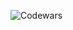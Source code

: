 ![Codewars]([codewars?user=Marat_Akhalov&stroke=%#216c65c4](https://www.codewars.com/users/Marat_Akhalov/badges/micro))


<!--
**Marat-Akhalov/Marat-Akhalov** is a ✨ _special_ ✨ repository because its `README.md` (this file) appears on your GitHub profile.

Here are some ideas to get you started:

- 🔭 I’m currently working on ...
- 🌱 I’m currently learning ...
- 👯 I’m looking to collaborate on ...
- 🤔 I’m looking for help with ...
- 💬 Ask me about ...
- 📫 How to reach me: ...
- 😄 Pronouns: ...
- ⚡ Fun fact: ...
-->
